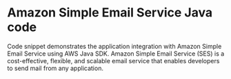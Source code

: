 # Amazon Simple Email Service Java code

Code snippet demonstrates the application integration with Amazon Simple Email Service using AWS Java SDK.
Amazon Simple Email Service (SES) is a cost-effective, flexible, and scalable email service that enables developers to send mail from any application.


